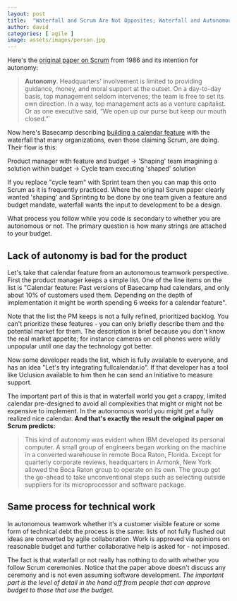 ```yaml
---
layout: post
title:  "Waterfall and Scrum Are Not Opposites; Waterfall and Autonomous Teamwork Are"
author: david
categories: [ agile ]
image: assets/images/person.jpg
---
```

Here's the [original paper on Scrum](https://hbr.org/1986/01/the-new-new-product-development-game) from 1986 and its 
intention for autonomy:

>**Autonomy**. Headquarters’ involvement is limited to providing guidance, money, and moral support at the outset. 
On a day-to-day basis, top management seldom intervenes; the team is free to set its own direction. In a way, top 
management acts as a venture capitalist. Or as one executive said, “We open up our purse but keep our mouth closed.”`

Now here's Basecamp describing 
[building a calendar feature](https://basecamp.com/shapeup/1.1-chapter-02#case-study-the-dot-grid-calendar) with the 
waterfall that many organizations, even those claiming Scrum, are doing. Their flow is this:

Product manager with feature and budget -> 'Shaping' team imagining a solution within budget -> Cycle team executing 'shaped' solution

If you replace "cycle team" with Sprint team then you can map this onto Scrum as it is frequently practiced. Where 
the original Scrum paper clearly wanted 'shaping' and Sprinting to be done by one team given a feature and budget 
mandate, waterfall wants the input to development to be a design.

What process you follow while you code is secondary to whether you are autonomous or not. The primary question is 
how many strings are attached to your budget.

## Lack of autonomy is bad for the product

Let's take that calendar feature from an autonomous teamwork perspective. First the product manager keeps a simple list. 
One of the line items on the list is "Calendar feature: Past versions of Basecamp had calendars, and only about 10% of 
customers used them. Depending on the depth of implementation it might be worth spending 6 weeks for a calendar feature".

Note that the list the PM keeps is not a fully refined, prioritized backlog. You can't prioritize these features - you 
can only briefly describe them and the potential market for them. The description is brief because you don't know the 
real market appetite; for instance cameras on cell phones were wildly unpopular until one day the technology got better.

Now some developer reads the list, which is fully available to everyone, and has an idea 
"Let's try integrating fullcalendar.io". If that developer has a tool like Uclusion available to him then he can send 
an Initiative to measure support.

The important part of this is that in waterfall world you get a crappy, limited calendar pre-designed to avoid all 
complexities that might or might not be expensive to implement. In the autonomous world you might get a fully realized 
nice calendar. **And that's exactly the result the original paper on Scrum predicts:**

>This kind of autonomy was evident when IBM developed its personal computer. A small group of engineers began working 
>on the machine in a converted warehouse in remote Boca Raton, Florida. Except for quarterly corporate reviews, 
>headquarters in Armonk, New York allowed the Boca Raton group to operate on its own. The group got the go-ahead to 
>take unconventional steps such as selecting outside suppliers for its microprocessor and software package.

## Same process for technical work

In autonomous teamwork whether it's a customer visible feature or some form of technical debt the process is the same: 
lists of not fully flushed out ideas are converted by agile collaboration. Work is approved via opinions on reasonable 
budget and further collaborative help is asked for - not imposed.

The fact is that waterfall or not really has nothing to do with whether you follow Scrum ceremonies. Notice that the 
paper above doesn't discuss any ceremony and is not even assuming software development. *The important part 
is the level of detail in the hand off from people that can approve budget to those that use the budget.*